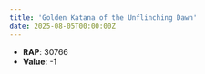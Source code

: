 ```yaml
---
title: 'Golden Katana of the Unflinching Dawn'
date: 2025-08-05T00:00:00Z
---
```

- **RAP**: 30766
- **Value**: -1

